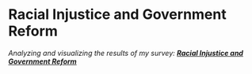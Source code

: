 # Racial Injustice and Government Reform
_Analyzing and visualizing the results of my survey: [**Racial Injustice and Government Reform**](https://forms.gle/F4E9skvMjCgYvc1C9)_
